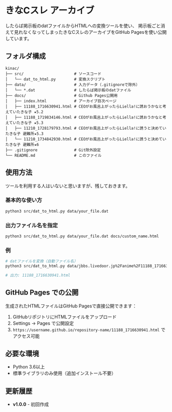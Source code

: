 # きなCスレ アーカイブ

したらば掲示板のdatファイルからHTMLへの変換ツールを使い、
掲示板ごと消えて見れなくなってしまったきなCスレのアーカイブをGitHub Pagesを使い公開しています。

## フォルダ構成

```
kinac/
├── src/                      # ソースコード
│   └── dat_to_html.py        # 変換スクリプト
├── data/                     # 入力データ（.gitignoreで除外）
│   └── *.dat                 # したらば掲示板のdatファイル
├── docs/                     # Github Pages公開用
│   ├── index.html            # アーカイブ目次ページ
│   ├── 11188_1716630941.html # CEOがお風呂上がったらLiella!に誘おうかなと考えていたきな子 ★5.2
│   ├── 11188_1719834146.html # CEOがお風呂上がったらLiella!に誘おうかなと考えていたきな子 ★5.3
│   ├── 11210_1728179793.html # CEOがお風呂上がったらLiella!に誘うと決めていたきな子 避難所★5.3
│   └── 11210_1734842930.html # CEOがお風呂上がったらLiella!に誘うと決めていたきな子 避難所★6
├── .gitignore                # Git除外設定
└── README.md                 # このファイル
```

## 使用方法

ツールを利用する人はいないと思いますが、残しておきます。

### 基本的な使い方

```bash
python3 src/dat_to_html.py data/your_file.dat
```

### 出力ファイル名を指定

```bash
python3 src/dat_to_html.py data/your_file.dat docs/custom_name.html
```

### 例

```bash
# datファイルを変換（自動ファイル名）
python3 src/dat_to_html.py data/jbbs.livedoor.jp%2Fanime%2F11188_1716630941.dat

# 出力: 11188_1716630941.html
```

## GitHub Pages での公開

生成されたHTMLファイルはGitHub Pagesで直接公開できます：

1. GitHubリポジトリにHTMLファイルをアップロード
2. Settings → Pages で公開設定
3. `https://username.github.io/repository-name/11188_1716630941.html` でアクセス可能

## 必要な環境

- Python 3.6以上
- 標準ライブラリのみ使用（追加インストール不要）

## 更新履歴

- **v1.0.0** - 初回作成
